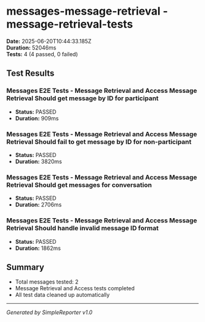 # messages-message-retrieval - message-retrieval-tests

**Date:** 2025-06-20T10:44:33.185Z  
**Duration:** 52046ms  
**Tests:** 4 (4 passed, 0 failed)

## Test Results


### Messages E2E Tests - Message Retrieval and Access Message Retrieval Should get message by ID for participant
- **Status:** PASSED
- **Duration:** 909ms



### Messages E2E Tests - Message Retrieval and Access Message Retrieval Should fail to get message by ID for non-participant
- **Status:** PASSED
- **Duration:** 3820ms



### Messages E2E Tests - Message Retrieval and Access Message Retrieval Should get messages for conversation
- **Status:** PASSED
- **Duration:** 2706ms



### Messages E2E Tests - Message Retrieval and Access Message Retrieval Should handle invalid message ID format
- **Status:** PASSED
- **Duration:** 1862ms



## Summary

- Total messages tested: 2
- Message Retrieval and Access tests completed
- All test data cleaned up automatically

---
*Generated by SimpleReporter v1.0*
